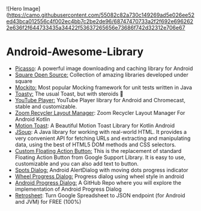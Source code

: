 ![Hero Image](https://camo.githubusercontent.com/55082c82a730c149269ad5e026ee52ed43bca012556c4f002ec4bb7c2be2de96/68747470733a2f2f692e6962622e636f2f644733435a34422f53637265656e73686f742d32312e706e67
# Android-Awesome-Library

- [Picasso](https://github.com/square/picasso): A powerful image downloading and caching library for Android
- [Square Open Source:](https://square.github.io/) Collection of amazing libraries developed under square
- [Mockito:](https://github.com/mockito/mockito) Most popular Mocking framework for unit tests written in Java
- [Toasty:](https://github.com/GrenderG/Toasty) The usual Toast, but with steroids 💪
- [YouTube Player:](https://github.com/PierfrancescoSoffritti/android-youtube-player) YouTube Player library for Android and Chromecast, stable and customizable.
- [Zoom Recycler Layout Manager](https://github.com/Spikeysanju/ZoomRecylerLayout): Zoom Recycler Layout Manager For Android Kotlin
- [Motion Toast](https://github.com/Spikeysanju/MotionToast): A Beautiful Motion Toast Library for Kotlin Android
- [JSoup](https://jsoup.org/): A Java library for working with real-world HTML. It provides a very convenient API for fetching URLs and extracting and manipulating data, using the best of HTML5 DOM methods and CSS selectors.
- [Custom Floating Action Button:](https://github.com/robertlevonyan/customFloatingActionButton) This is the replacement of standard Floating Action Button from Google Support Library. It is easy to use, customizable and you can also add text to button.
- [Spots Dialog:](https://github.com/dybarsky/spots-dialog) Android AlertDialog with moving dots progress indicator
- [Wheel Progress Dialog:](https://github.com/tcking/WheelProgressDialog) Progress dialog using wheel style in android
- [Android Progress Dialog:](https://github.com/PhanVanLinh/AndroidProgressDialog) A GitHub Repo where you will explore the implementation of Android Progress Dialog
- [Retrosheet](https://github.com/theapache64/retrosheet): Turn Google Spreadsheet to JSON endpoint (for Android and JVM) for FREE (100%)
